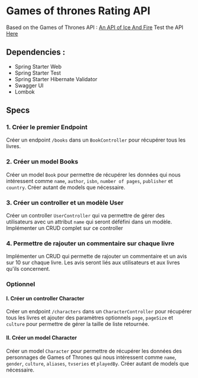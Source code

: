# Games of thrones Rating API

Based on the Games of Thrones API : [An API of Ice And Fire](https://github.com/joakimskoog/AnApiOfIceAndFire)
Test the API [Here](https://anapioficeandfire.com/)

## Dependencies : 
- Spring Starter Web
- Spring Starter Test
- Spring Starter Hibernate Validator
- Swagger UI
- Lombok

## Specs
### 1. Créer le premier Endpoint
Créer un endpoint `/books` dans un `BookController` pour récupérer tous les livres.

### 2. Créer un model Books
Créer un model `Book` pour permettre de récupérer les données qui nous intéressent comme `name`, `author`, `isbn`, `number of pages`, `publisher` et `country`. Créer autant de models que nécessaire.

### 3. Créer un controller et un modèle User
Créer un controller `UserController` qui va permettre de gérer des utilisateurs avec un attribut `name` qui seront déféfini dans un modèle. Implémenter un CRUD complet sur ce controller

### 4. Permettre de rajouter un commentaire sur chaque livre
Implémenter un CRUD qui permette de rajouter un commentaire et un avis sur 10 sur chaque livre. Les avis seront liés aux utilisateurs et aux livres qu'ils concernent.


### Optionnel
#### I. Créer un controller Character
Créer un endpoint `/characters` dans un `CharacterController` pour récupérer tous les livres et ajouter des paramètres optionnels `page`, `pageSize` et `culture` pour permettre de gérer la taille de liste retournée.

#### II. Créer un model Character
Créer un model `Character` pour permettre de récupérer les données des personnages de Games of Thrones qui nous intéressent comme `name`, `gender`, `culture`, `aliases`, `tvseries` et `playedBy`. Créer autant de models que nécessaire.
